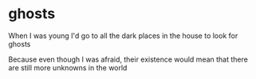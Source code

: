 # ghosts

When I was young I'd go to all the dark places in the house to look for ghosts

Because even though I was afraid, their existence would mean that there are still more unknowns in the world
